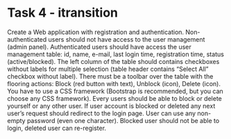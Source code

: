 # Task 4 - itransition

Create a Web application with registration and authentication. Non-authenticated users should not have access to the user management (admin panel). Authenticated users should have access the user management table: id, name, e-mail, last login time, registration time, status (active/blocked). The left column of the table should contains checkboxes without labels for multiple selection (table header contains “Select All” checkbox without label). There must be a toolbar over the table with the flooring actions: Block (red button with text), Unblock (icon), Delete (icon). You have to use a CSS framework (Bootstrap is recommended, but you can choose any CSS framework). Every users should be able to block or delete yourself or any other user. If user account is blocked or deleted any next user’s request should redirect to the login page. User can use any non-empty password (even one character). Blocked user should not be able to login, deleted user can re-register.
